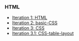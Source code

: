 ### HTML
- [Iteration 1: HTML](https://damaloonazhret.github.io/internship/HTML/)
- [Iteration 2: basic-CSS](https://damaloonazhret.github.io/internship/basic-CSS/)
- [Iteration 3: CSS](https://damaloonazhret.github.io/internship/CSS/)
- [Iteration 3.1: CSS-table-layout](https://damaloonazhret.github.io/internship/CSS/tableLayout)
